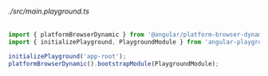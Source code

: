 ###### ./src/main.playground.ts
```typescript
import { platformBrowserDynamic } from '@angular/platform-browser-dynamic';
import { initializePlayground, PlaygroundModule } from 'angular-playground';

initializePlayground('app-root');
platformBrowserDynamic().bootstrapModule(PlaygroundModule);
```
